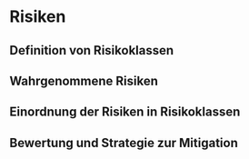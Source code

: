 # Risiken
## Definition von Risikoklassen
## Wahrgenommene Risiken
## Einordnung der Risiken in Risikoklassen
## Bewertung und Strategie zur Mitigation
